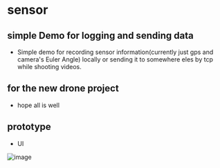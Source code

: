 # sensor

## simple Demo for logging and sending data
* Simple demo for recording sensor information(currently just gps and camera's Euler Angle) locally or sending it to somewhere eles by tcp while shooting videos.

## for the new drone project
* hope all is well

## prototype

* UI

![image](https://github.com/sqhuang/.../blob/master/.../img/index_page.png)
